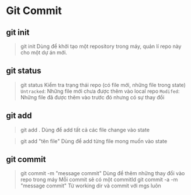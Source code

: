 # Git Commit

## git init
> git init
Dùng để khởi tạo một repository trong máy, quản lí repo này cho một dự án mới.

## git status
> git status
Kiểm tra trạng thái repo (có file mới, những file trong state)
`Untracked`: Những file mới chưa được thêm vào local repo 
`Modifed`: Những file đã được thêm vào trước đó nhưng có sự thay đổi

## git add
> git add .
Dùng để add tất cả các file change vào state

> git add "tên file"
Dùng để add từng file mong muốn vào state

## git commit
> git commit -m "message commit"
Dùng để thêm những thay đổi vào repo trong máy
Mỗi commit sẽ có một commitId
> git commit -a -m "message commit"
Từ working dir và commit với mgs luôn
